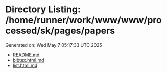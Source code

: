 # Directory Listing: /home/runner/work/www/www/processed/sk/pages/papers
Generated on: Wed May  7 05:17:33 UTC 2025

- [README.md](README.md)
- [bibtex.html.md](bibtex.html.md)
- [list.html.md](list.html.md)
